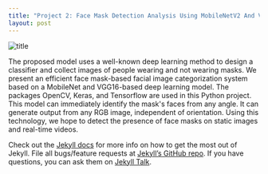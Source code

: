 ```yaml
---
title: "Project 2: Face Mask Detection Analysis Using MobileNetV2 And VGG16 Models"
layout: post
---
```


![title](https://raw.githubusercontent.com/sarahsobri97/sarahportfolio.github.io/blob/master/assets/face_mask_detection.png)

The proposed model uses a well-known deep learning method to design a classifier and collect images of people wearing and not wearing masks. We present an efficient face mask-based facial image categorization system based on a MobileNet and VGG16-based deep learning model. The packages OpenCV, Keras, and Tensorflow are used in this Python project. This model can immediately identify the mask's faces from any angle. It can generate output from any RGB image, independent of orientation. Using this technology, we hope to detect the presence of face masks on static images and real-time videos.




Check out the [Jekyll docs][jekyll-docs] for more info on how to get the most out of Jekyll. File all bugs/feature requests at [Jekyll’s GitHub repo][jekyll-gh]. If you have questions, you can ask them on [Jekyll Talk][jekyll-talk].

[jekyll-docs]: http://jekyllrb.com/docs/home
[jekyll-gh]:   https://github.com/jekyll/jekyll
[jekyll-talk]: https://talk.jekyllrb.com/
